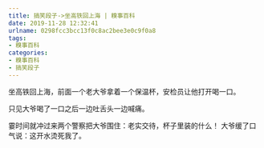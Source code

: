 ```yaml
---
title: 搞笑段子->坐高铁回上海 | 糗事百科
date: 2019-11-28 12:32:41
urlname: 0298fcc3bcc13f0c8ac2bee3e0c9f0a8
tags: 
- 糗事百科
categories:
- 糗事百科
- 搞笑段子
---
```

坐高铁回上海，前面一个老大爷拿着一个保温杯，安检员让他打开喝一口。

只见大爷喝了一口之后一边吐舌头一边喊痛。

霎时间就冲过来两个警察把大爷围住：老实交待，杯子里装的什么！ 大爷缓了口气说：这开水烫死我了。


